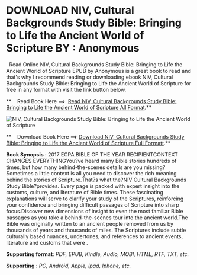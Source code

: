  **DOWNLOAD NIV, Cultural Backgrounds Study Bible: Bringing to Life the Ancient World of Scripture BY : Anonymous**
==================================================================================================================

  Read Online NIV, Cultural Backgrounds Study Bible: Bringing to Life the Ancient World of Scripture EPUB by Anonymous is a great book to read and that's why I recommend reading or downloading ebook NIV, Cultural Backgrounds Study Bible: Bringing to Life the Ancient World of Scripture for free in any format with visit the link button below.

**    Read Book Here ==>  [Read NIV, Cultural Backgrounds Study Bible: Bringing to Life the Ancient World of Scripture All Format](https://goodreadbook.site/?book=0310431581).**

![NIV, Cultural Backgrounds Study Bible: Bringing to Life the Ancient World of Scripture](https://i.gr-assets.com/images/S/compressed.photo.goodreads.com/books/1460247907l/27840547.jpg)

**    Download Book Here ==> [Download NIV, Cultural Backgrounds Study Bible: Bringing to Life the Ancient World of Scripture Full Formatt](https://goodreadbook.site/?book=0310431581).**

**Book Synopsis** : 2017 ECPA BIBLE OF THE YEAR RECIPIENTCONTEXT CHANGES EVERYTHINGYou?ve heard many Bible stories hundreds of times, but how many behind-the-scenes details are you missing? Sometimes a little context is all you need to discover the rich meaning behind the stories of Scripture.That?s what the?NIV Cultural Backgrounds Study Bible?provides. Every page is packed with expert insight into the customs, culture, and literature of Bible times. These fascinating explanations will serve to clarify your study of the Scriptures, reinforcing your confidence and bringing difficult passages of Scripture into sharp focus.Discover new dimensions of insight to even the most familiar Bible passages as you take a behind-the-scenes tour into the ancient world.The Bible was originally written to an ancient people removed from us by thousands of years and thousands of miles. The Scriptures include subtle culturally based nuances, undertones, and references to ancient events, literature and customs that were .

**Supporting format**: _PDF, EPUB, Kindle, Audio, MOBI, HTML, RTF, TXT, etc._

**Supporting** : _PC, Android, Apple, Ipad, Iphone, etc._